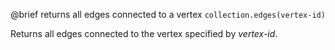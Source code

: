 

@brief returns all edges connected to a vertex
`collection.edges(vertex-id)`

Returns all edges connected to the vertex specified by *vertex-id*.

